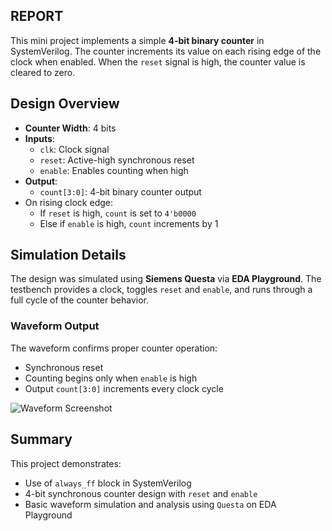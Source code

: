 ## REPORT

This mini project implements a simple **4-bit binary counter** in SystemVerilog. The counter increments its value on each rising edge of the clock when enabled. When the `reset` signal is high, the counter value is cleared to zero.

## Design Overview

- **Counter Width**: 4 bits  
- **Inputs**:
  - `clk`: Clock signal
  - `reset`: Active-high synchronous reset
  - `enable`: Enables counting when high  
- **Output**:
  - `count[3:0]`: 4-bit binary counter output
- On rising clock edge:
  - If `reset` is high, `count` is set to `4'b0000`
  - Else if `enable` is high, `count` increments by 1


## Simulation Details

The design was simulated using **Siemens Questa** via **EDA Playground**. The testbench provides a clock, toggles `reset` and `enable`, and runs through a full cycle of the counter behavior.

### Waveform Output

The waveform confirms proper counter operation:
- Synchronous reset
- Counting begins only when `enable` is high
- Output `count[3:0]` increments every clock cycle

![Waveform Screenshot](../results/counter_waveform.png)

## Summary

This project demonstrates:

- Use of `always_ff` block in SystemVerilog
- 4-bit synchronous counter design with `reset` and `enable`
- Basic waveform simulation and analysis using `Questa` on EDA Playground
